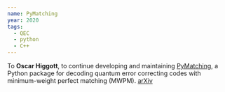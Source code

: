```yaml
---
name: PyMatching
year: 2020
tags:
  - QEC
  - python
  - C++
---
```

To **Oscar Higgott**, to continue developing and maintaining [PyMatching](https://github.com/oscarhiggott/PyMatching), a Python package for decoding quantum error correcting codes with minimum-weight perfect matching (MWPM). [arXiv](https://arxiv.org/abs/2105.13082)
